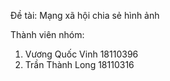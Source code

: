 Đề tài: Mạng xã hội chia sẻ hình ảnh

Thành viên nhóm:
1. Vương Quốc Vinh 18110396
2. Trần Thành Long 18110316

